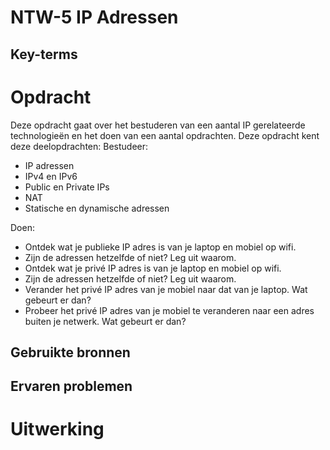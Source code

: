 # NTW-5 IP Adressen


## Key-terms

# Opdracht
Deze opdracht gaat over het bestuderen van een aantal IP gerelateerde technologieën en het doen van een aantal opdrachten.
Deze opdracht kent deze deelopdrachten:
Bestudeer:
- IP adressen
- IPv4 en IPv6
- Public en Private IPs
- NAT
- Statische en dynamische adressen

Doen:
- Ontdek wat je publieke IP adres is van je laptop en mobiel op wifi.
- Zijn de adressen hetzelfde of niet? Leg uit waarom.
- Ontdek wat je privé IP adres is van je laptop en mobiel op wifi.
- Zijn de adressen hetzelfde of niet? Leg uit waarom.
- Verander het privé IP adres van je mobiel naar dat van je laptop. Wat gebeurt er dan?
- Probeer het privé IP adres van je mobiel te veranderen naar een adres buiten je netwerk. Wat gebeurt er dan?


## Gebruikte bronnen


## Ervaren problemen


# Uitwerking

